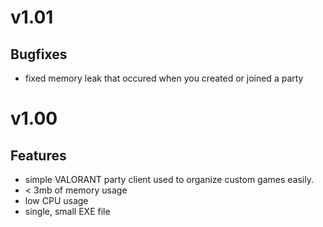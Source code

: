 # v1.01

## Bugfixes

- fixed memory leak that occured when you created or joined a party

# v1.00

## Features

- simple VALORANT party client used to organize custom games easily.
- < 3mb of memory usage
- low CPU usage
- single, small EXE file